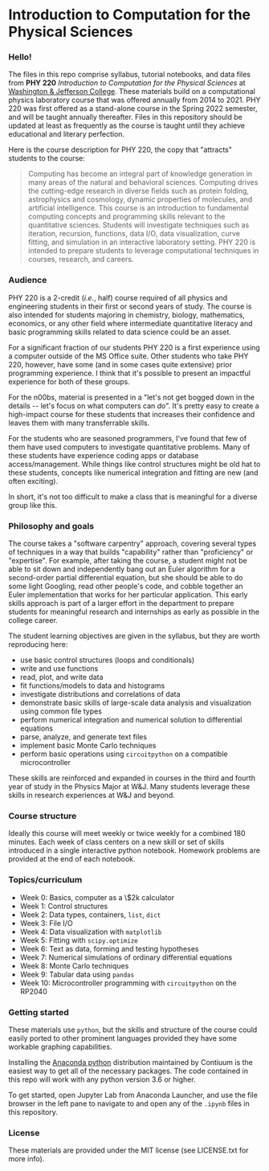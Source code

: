 # Introduction to Computation for the Physical Sciences

### Hello!  

The files in this repo comprise syllabus, tutorial notebooks, and data files from **PHY 220** *Introduction to Computation for the Physical Sciences* at [Washington & Jefferson College](https://www.washjeff.edu/).
These materials build on a computational physics laboratory course that was offered annually from 2014 to 2021.
PHY 220 was first offered as a stand-alone course in the Spring 2022 semester, and will be taught annually thereafter.
Files in this repository should be updated at least as frequently as the course is taught until they achieve educational and literary perfection.

Here is the course description for PHY 220, the copy that "attracts" students to the course:

> Computing has become an integral part of knowledge generation in many areas of the natural and behavioral sciences. Computing drives the cutting-edge research in diverse fields such as protein folding, astrophysics and cosmology, dynamic properties of molecules, and artificial intelligence. This course is an introduction to fundamental computing concepts and programming skills relevant to the quantitative sciences. Students will investigate techniques such as iteration, recursion, functions, data I/O, data visualization, curve fitting, and simulation in an interactive laboratory setting. PHY 220 is intended to prepare students to leverage computational techniques in courses, research, and careers.

### Audience

PHY 220 is a 2-credit (*i.e.*, half) course required of all physics and engineering students in their first or second years of study.  The course is also intended for students majoring in chemistry, biology, mathematics, economics, or any other field where intermediate quantitative literacy and basic programming skills related to data science could be an asset.  

For a significant fraction of our students PHY 220 is a first experience using a computer outside of the MS Office suite.  Other students who take PHY 220, however, have some (and in some cases quite extensive) prior programming experience.  I think that it's possible to present an impactful experience for both of these groups.

For the n00bs, material is presented in a "let's not get bogged down in the details -- let's focus on what computers can *do*".  It's pretty easy to create a high-impact course for these students that increases their confidence and leaves them with many transferrable skills.

For the students who are seasoned programmers, I've found that few of them have used computers to investigate quantitative problems.  Many of these students have experience coding apps or database access/management.  While things like control structures might be old hat to these students, concepts like numerical integration and fitting are new (and often exciting).  

In short, it's not too difficult to make a class that is meaningful for a diverse group like this.

### Philosophy and goals

The course takes a "software carpentry" approach, covering several types of techniques in a way that builds "capability" rather than "proficiency" or "expertise".  For example, after taking the course, a student might not be able to sit down and independently bang out an Euler algorithm for a second-order partial differential equation, but she should be able to do some light Googling, read other people's code, and cobble together an Euler implementation that works for her particular application.  This early skills approach is part of a larger effort in the department to prepare students for meaningful research and internships as early as possible in the college career.

The student learning objectives are given in the syllabus, but they are worth reproducing here:
- use basic control structures (loops and conditionals)
- write and use functions
- read, plot, and write data
- fit functions/models to data and histograms
- investigate distributions and correlations of data
- demonstrate basic skills of large-scale data analysis and visualization using common
file types
- perform numerical integration and numerical solution to differential equations
- parse, analyze, and generate text files
- implement basic Monte Carlo techniques
- perform basic operations using `circuitpython` on a compatible microcontroller

These skills are reinforced and expanded in courses in the third and fourth year of study in the Physics Major at W&J.  Many students leverage these skills in research experiences at W&J and beyond.

### Course structure

Ideally this course will meet weekly or twice weekly for a combined 180 minutes.  Each week of class centers on a new skill or set of skills introduced in a single interactive python notebook.  Homework problems are provided at the end of each notebook.

### Topics/curriculum

- Week 0: Basics, computer as a \\$2k calculator
- Week 1: Control structures
- Week 2: Data types, containers, `list`, `dict`
- Week 3: File I/O
- Week 4: Data visualization with `matplotlib`
- Week 5: Fitting with `scipy.optimize`
- Week 6: Text as data, forming and testing hypotheses
- Week 7: Numerical simulations of ordinary differential equations
- Week 8: Monte Carlo techniques
- Week 9: Tabular data using `pandas`
- Week 10: Microcontroller programming with `circuitpython` on the RP2040

### Getting started

These materials use `python`, but the skills and structure of the course could easily ported to other prominent languages provided they have some workable graphing capabilities.  

Installing the [Anaconda python](https://www.anaconda.com/) distribution maintained by Contiuum is the easiest way to get all of the necessary packages.  The code contained in this repo will work with any python version 3.6 or higher.

To get started, open Jupyter Lab from Anaconda Launcher, and use the file browser in the left pane to navigate to and open any of the `.ipynb` files in this repository.


### License

These materials are provided under the MIT license (see LICENSE.txt for more info).
